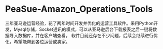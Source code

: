 # PeaSue-Amazon_Operations_Tools
三年亚马逊运营经验，花了两年时间开发并优化的运营工具软件。采用Python开发，Mysql存储，Socket通讯的模式，可以从亚马逊后台下载报表之后一键将数据导入数据库，并在客户端查看。
软件目前还存在不少问题，后续会继续进行优化，希望能帮到各位运营或卖家。
